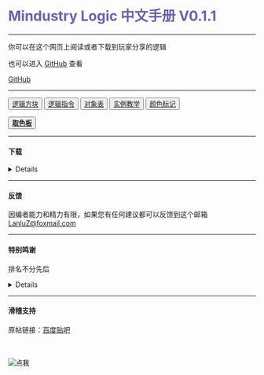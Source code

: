 <head>
    <link rel="stylesheet" href="https://cdn.staticfile.org/twitter-bootstrap/4.4.1/css/bootstrap.min.css">
    <link rel="stylesheet" href="https://cdn.staticfile.org/font-awesome/5.12.1/css/all.min.css">
    <link rel="stylesheet" href="style.css">
    <link rel="stylesheet" href="https://cdn.jsdelivr.net/npm/aplayer@1.10.1/dist/APlayer.min.css">
    <script src="./js/color.js" type="text/javascript"></script>
    <script src="./js/details.js" type="text/javascript"></script>
    <link rel="shortcut icon" href="http://www.runoob.com/images/tryitimg.gif" type="image/x-icon">
    <title>Mindustry中文逻辑手册</title>
    <link rel="stylesheet" href="css/style.css">
</head>

<h1><font color="#6f60aa"><b>Mindustry Logic 中文手册 V0.1.1</b></font></h1>

---

你可以在这个网页上阅读或者下载到玩家分享的逻辑

也可以进入 [GitHub](https://github.com/LanluZ/Mindustry-guide) 查看


<a href="https://github.com/LanluZ/Mindustry-guide" target="_blank" class="btn btn-secondary col-lg-4"><a href='#' class='nice'>GitHub</a></a>

---

<div>
    <button class="btn btn-warning" onclick="details(0)"><a href='#' class='nice'>逻辑方块</a></button>
    <button class="btn btn-warning" onclick="details(1)"><a href='#' class='nice'>逻辑指令</a></button>
    <button class="btn btn-warning" onclick="details(2)"><a href='#' class='nice'>对象表</a></button>
    <button class="btn btn-warning" onclick="details(3)"><a href='#' class='nice'>实例教学</a></button>
    <button class="btn btn-warning" onclick="details(4)"><a href='#' class='nice'>颜色标记</a></button>
</div>
<p></p>
<div>
    <button id="button-palette" class="btn btn-info"><b><a href='#' class='nice'>取色板</a></b></button>
</div>


<!--调色板页面弹出-->
<div id="aplayer" class="aplayer" data-order="random" data-id="20173709" data-server="netease" data-type="playlist" data-fixed="true" data-autoplay="true" data-volume="0.8"></div>
<!-- aplayer -->
<script src="https://cdn.staticfile.org/jquery/3.2.1/jquery.min.js"></script>
<script src="https://cdn.jsdelivr.net/gh/kaygb/kaygb@master/layer/layer.js"></script>
<script>
    $('#button-palette').on('click', function() {
        layer.open({
            type: 2,
            title: '调色板',
            shadeClose: true,
            shade: false,
            maxmin: true, //开启最大化最小化按钮
            area: ['80%', '100%'],
            content: './color.html'
        });
    });
</script>

<p></p>

<div id="guideOutPut"></div>


<script src="./js/color.js" type="text/javascript"></script>
<script src="./js/details.js" type="text/javascript"></script>
<script src="./js/color-disc.min.js"></script>
<script src="./js/script.js"></script>

<!--回到顶部-->
<a href="#" class="scroll-to-top"></a>
<script src="js/jquery.min.js"></script>
<script src="js/index.js"></script>

<!--边框插件-->
<script src="js/jquery-1.11.0.min.js" type="text/javascript"></script>
<script src="js/nicebord.js"></script>
<script>
$(document).ready(function(){
    $('#first').nicebord({
    color: '#000',
    orientation: 'ackw',
    size:5,
    speed:200,
    direction:true,
    center:true
    });
    $('.nice').nicebord({
    color: '#000',
    orientation: 'ackw',
    size:3,
    pos:'top,bottom',
    speed:500
    });
    $('.aimg').nicebord({
    color: '#000',
    orientation: 'ckw',
    size:5,
    speed:200,
    direction:false,
    fix:true,
    center:true
    });
});
</script>

---

#### 下载

<details>
<p></p>
<b>华漾Emoji</b>
<ol>
<li><a href="https://github.com/LanluZ/Mindustry-guide/blob/main/Player-Share/%E5%8D%8E%E6%BC%BEEmoji/%E7%82%B9%E9%98%B5%E7%A5%9E%E9%A3%8E%E8%BD%B0%E7%82%B8%E6%9C%BA_Emoji%E6%94%B9.msch">点阵神风轰炸机_Emoji改</a></li>
</ol>

</details>

---

#### 反馈

因编者能力和精力有限，如果您有任何建议都可以反馈到这个邮箱
LanluZ@foxmail.com

---

#### 特别鸣谢

排名不分先后

<details>

    华漾emoji
    灵蓝♥ 
    MI2 


</details>

---

#### 滑稽支持

原帖链接：[百度贴吧](https://tieba.baidu.com/p/7296831967)

<font color="white">ps. 纯手工打造html,不来发个滑稽吗</font>

<div>
    <form action="javascript:out()" method="post">
    <input
        type="image"
        src="https://tb2.bdstatic.com/tb/editor/images/face/i_f25.png?t=20140803"
        alt="点我"
    />
    </form>
</div>

<div id="emojiOutPut"></div>